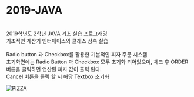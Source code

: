# 2019-JAVA

</br>
2019학년도 2학년 JAVA 기초 실습 프로그래밍</br>
기초적인 계산기 인터페이스와 클래스 상속 실습<br>
<br> Radio button 과 Checkbox를 활용한 기본적인 피자 주문 시스템 </br>
초기화면에는 Radio Button 과 Checkbox 모두 초기화 되어있으며, 체크 후 ORDER 버튼을 클릭하면 연산된 피자 값이 출력 된다. <br>
Cancel 버튼을 클릭 할 시 해당 Textbox 초기화
</br>

![PIZZA](https://user-images.githubusercontent.com/90503450/133102385-2ca75749-b9cb-4bf5-ab44-a408a602594f.png)


